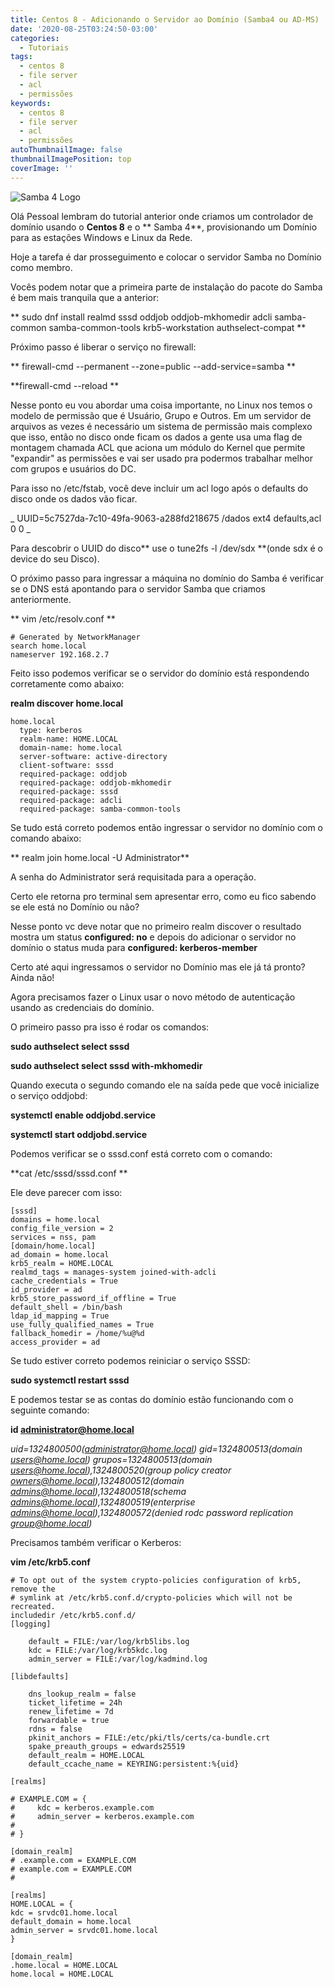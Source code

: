 ```yaml
---
title: Centos 8 - Adicionando o Servidor ao Domínio (Samba4 ou AD-MS)
date: '2020-08-25T03:24:50-03:00'
categories:
  - Tutoriais
tags:
  - centos 8
  - file server
  - acl
  - permissões
keywords:
  - centos 8
  - file server
  - acl
  - permissões
autoThumbnailImage: false
thumbnailImagePosition: top
coverImage: ''
---
```

![Samba 4 Logo](/images/uploads/logo-samba-4.png)

Olá Pessoal lembram do tutorial anterior onde criamos um controlador de domínio usando o **Centos 8** e o ** Samba 4**, provisionando um Domínio para as estações Windows e Linux da Rede.

Hoje a tarefa é dar prosseguimento e colocar o servidor Samba no Domínio como membro. 



Vocês podem notar que a primeira parte de instalação do pacote do Samba é bem mais tranquila que a anterior:

**
sudo dnf install realmd sssd oddjob oddjob-mkhomedir adcli samba-common samba-common-tools krb5-workstation authselect-compat
**

Próximo passo é liberar o serviço no firewall:

**
firewall-cmd --permanent --zone=public --add-service=samba
**

**firewall-cmd --reload
**

Nesse ponto eu vou abordar uma coisa importante, no Linux nos temos o modelo de permissão que é Usuário, Grupo e Outros. Em um servidor de arquivos as vezes é necessário um sistema de permissão mais complexo que isso, então no disco onde ficam os dados a gente usa uma flag de montagem chamada ACL que aciona um módulo do Kernel que permite "expandir" as permissões e vai ser usado pra podermos trabalhar melhor com grupos e usuários do DC.

Para isso no /etc/fstab, você deve incluir um acl logo após o defaults do disco onde os dados vão ficar.

_
UUID=5c7527da-7c10-49fa-9063-a288fd218675  /dados       ext4    defaults,acl 0 0
_

Para descobrir o UUID do disco** use o tune2fs -l /dev/sdx **(onde sdx é o device do seu Disco).

O próximo passo para ingressar a máquina no domínio do Samba é verificar se o DNS está apontando para o servidor Samba que criamos anteriormente.

**
vim /etc/resolv.conf
**

```
# Generated by NetworkManager
search home.local
nameserver 192.168.2.7
```

Feito isso podemos verificar se o servidor do domínio está respondendo corretamente como abaixo:

**realm  discover home.local**

```
home.local
  type: kerberos
  realm-name: HOME.LOCAL
  domain-name: home.local
  server-software: active-directory
  client-software: sssd
  required-package: oddjob
  required-package: oddjob-mkhomedir
  required-package: sssd
  required-package: adcli
  required-package: samba-common-tools
```

  Se tudo está correto podemos então ingressar o servidor no domínio com o comando abaixo:

** realm join home.local -U Administrator**

A senha do Administrator será requisitada para a operação.

Certo ele retorna pro terminal sem apresentar erro, como eu fico sabendo se ele está no Domínio ou não?

Nesse ponto vc deve notar que no primeiro realm discover o resultado mostra um status **configured: no** e depois do adicionar o servidor no domínio o status muda para **configured: kerberos-member**

Certo até aqui ingressamos o servidor no Domínio mas ele já tá pronto? Ainda não!

Agora precisamos fazer o Linux usar o novo método de autenticação usando as credenciais do domínio.

O primeiro passo pra isso é rodar os comandos: 

**sudo authselect select sssd**

**sudo authselect select sssd with-mkhomedir**

Quando executa o segundo comando ele na saída pede que você inicialize o serviço oddjobd:

**systemctl enable oddjobd.service**

**systemctl start oddjobd.service**

Podemos verificar se o sssd.conf está correto com o comando:

**cat /etc/sssd/sssd.conf **

Ele deve parecer com isso:

```
[sssd]
domains = home.local
config_file_version = 2
services = nss, pam
[domain/home.local]
ad_domain = home.local
krb5_realm = HOME.LOCAL
realmd_tags = manages-system joined-with-adcli
cache_credentials = True
id_provider = ad
krb5_store_password_if_offline = True
default_shell = /bin/bash
ldap_id_mapping = True
use_fully_qualified_names = True
fallback_homedir = /home/%u@%d
access_provider = ad
```

Se tudo estiver correto podemos reiniciar o serviço SSSD:

**sudo systemctl restart sssd**

E podemos testar se as contas do domínio estão funcionando com o seguinte comando:

**id administrator@home.local**

_uid=1324800500(administrator@home.local) gid=1324800513(domain users@home.local) grupos=1324800513(domain users@home.local),1324800520(group policy creator owners@home.local),1324800512(domain admins@home.local),1324800518(schema admins@home.local),1324800519(enterprise admins@home.local),1324800572(denied rodc password replication group@home.local)_

Precisamos também verificar o Kerberos:

**vim /etc/krb5.conf**

```
# To opt out of the system crypto-policies configuration of krb5, remove the
# symlink at /etc/krb5.conf.d/crypto-policies which will not be recreated.
includedir /etc/krb5.conf.d/
[logging]
   
    default = FILE:/var/log/krb5libs.log
    kdc = FILE:/var/log/krb5kdc.log
    admin_server = FILE:/var/log/kadmind.log

[libdefaults]
  
    dns_lookup_realm = false
    ticket_lifetime = 24h
    renew_lifetime = 7d
    forwardable = true
    rdns = false
    pkinit_anchors = FILE:/etc/pki/tls/certs/ca-bundle.crt
    spake_preauth_groups = edwards25519
    default_realm = HOME.LOCAL
    default_ccache_name = KEYRING:persistent:%{uid}

[realms]

# EXAMPLE.COM = {
#     kdc = kerberos.example.com
#     admin_server = kerberos.example.com
#
# }

[domain_realm]
# .example.com = EXAMPLE.COM
# example.com = EXAMPLE.COM
#

[realms]
HOME.LOCAL = {
kdc = srvdc01.home.local
default_domain = home.local
admin_server = srvdc01.home.local
}

[domain_realm]
.home.local = HOME.LOCAL
home.local = HOME.LOCAL
```
